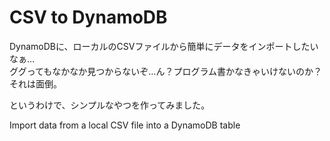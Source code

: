 # CSV to DynamoDB
DynamoDBに、ローカルのCSVファイルから簡単にデータをインポートしたいなぁ…  
ググってもなかなか見つからないぞ…ん？プログラム書かなきゃいけないのか？それは面倒。

というわけで、シンプルなやつを作ってみました。

Import data from a local CSV file into a DynamoDB table
